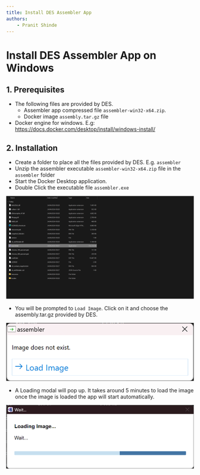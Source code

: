 ```yaml
---
title: Install DES Assembler App
authors:
    - Pranit Shinde
---
```


# Install DES Assembler App on Windows


## 1. Prerequisites ##

* The following files are provided by DES.
  - Assembler app compressed file `assembler-win32-x64.zip`.
  - Docker image `assembly.tar.gz` file
* Docker engine for windows. E.g: https://docs.docker.com/desktop/install/windows-install/

## 2. Installation ##
- Create a folder to place all the files provided by DES. E.g. `assembler` 
- Unzip the assembler executable `assembler-win32-x64.zip` file in the `assembler` folder
- Start the Docker Desktop application.
- Double Click the executable file `assembler.exe`
 
![assembler.exe](./img/assembler_exe.png)

- You will be prompted to `Load Image`. Click on it and choose the assembly.tar.gz provided by DES.

![Load Image](./img/load_image.png)

- A Loading modal will pop up. It takes around 5 minutes to load the image once the image is loaded the app will start automatically.
  
![Loading](./img/loading.png)

